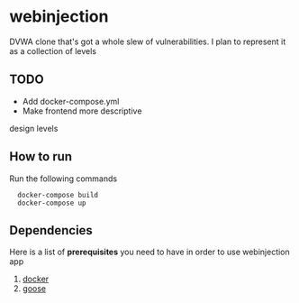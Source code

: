 # webinjection

DVWA clone that's got a whole slew of vulnerabilities. 
I plan to represent it as a collection of levels 

## TODO 
<ul>
  <li> Add docker-compose.yml </li>
  <li> Make frontend more descriptive </li>
</ul>
design levels 


## How to run 
Run the following commands
```
  docker-compose build 
  docker-compose up 
```

## Dependencies 
Here is a list of **prerequisites** you need to have in order to use webinjection app

1. [docker](https://www.docker.com/)
1. [goose](https://github.com/pressly/goose)
